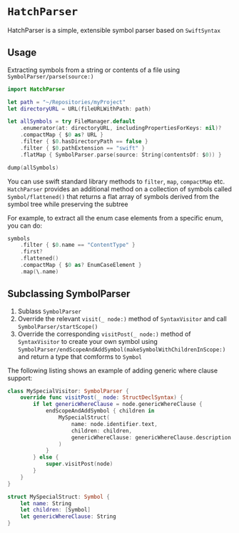 # ``HatchParser``

HatchParser is a simple, extensible symbol parser based on `SwiftSyntax`

## Usage

Extracting symbols from a string or contents of a file using ``SymbolParser/parse(source:)``

```swift
import HatchParser

let path = "~/Repositories/myProject"
let directoryURL = URL(fileURLWithPath: path)

let allSymbols = try FileManager.default
    .enumerator(at: directoryURL, includingPropertiesForKeys: nil)?
    .compactMap { $0 as? URL }
    .filter { $0.hasDirectoryPath == false }
    .filter { $0.pathExtension == "swift" }
    .flatMap { SymbolParser.parse(source: String(contentsOf: $0)) }

dump(allSymbols)
```

You can use swift standard library methods to `filter`, `map`, `compactMap` etc. `HatchParser` provides an additional method on a collection of symbols called ``Symbol/flattened()`` that returns a flat array of symbols derived from the symbol tree while preserving the subtree

For example, to extract all the enum case elements from a specific enum, you can do:

```swift
symbols
    .filter { $0.name == "ContentType" }
    .first?
    .flattened()
    .compactMap { $0 as? EnumCaseElement }
    .map(\.name)
```

## Subclassing SymbolParser

1. Sublass ``SymbolParser``
2. Override the relevant `visit(_ node:)` method of `SyntaxVisitor` and call ``SymbolParser/startScope()`` 
3. Override the corresponding `visitPost(_ node:)` method of `SyntaxVisitor` to create your own symbol using ``SymbolParser/endScopeAndAddSymbol(makeSymbolWithChildrenInScope:)`` and return a type that comforms to ``Symbol``

The following listing shows an example of adding generic where clause support:

```swift
class MySpecialVisitor: SymbolParser {
    override func visitPost(_ node: StructDeclSyntax) {
        if let genericWhereClause = node.genericWhereClause {
            endScopeAndAddSymbol { children in
                MySpecialStruct(
                    name: node.identifier.text,
                    children: children,
                    genericWhereClause: genericWhereClause.description
                )
            }
        } else {
            super.visitPost(node)
        }
    }
}

struct MySpecialStruct: Symbol {
    let name: String
    let children: [Symbol]
    let genericWhereClause: String
}
```

